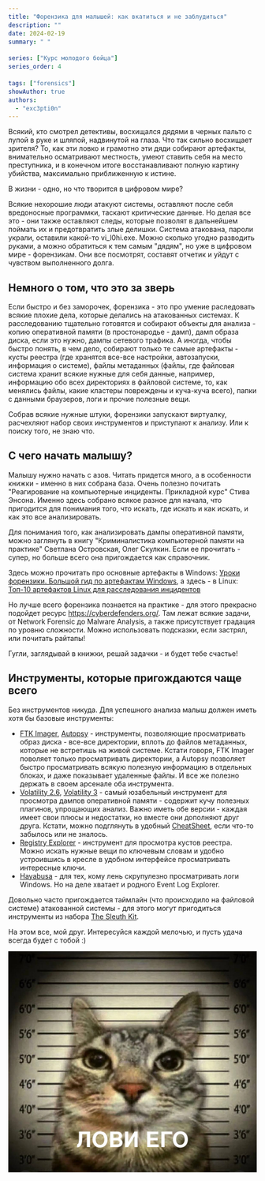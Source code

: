 ```yaml
---
title: "Форензика для малышей: как вкатиться и не заблудиться"
description: ""
date: 2024-02-19
summary: " "

series: ["Курс молодого бойца"]
series_order: 4

tags: ["forensics"]
showAuthor: true
authors:
  - "exc3pti0n"
---
```


Всякий, кто смотрел детективы, восхищался дядями в черных пальто с лупой в руке и шляпой, надвинутой на глаза. Что так сильно восхищает зрителя? То, как эти ловко и грамотно эти дяди собирают артефакты, внимательно осматривают местность, умеют ставить себя на место преступника, и в конечном итоге восстанавливают полную картину убийства, максимально приближенную к истине.

В жизни - одно, но что творится в цифровом мире?

Всякие нехорошие люди атакуют системы, оставляют после себя вредоносные программки, таскают критические данные. Но делая все это - они также оставляют следы, которые позволят в дальнейшем поймать их и предотвратить злые делишки. Система атакована, пароли украли, оставили какой-то vi_l0hi.exe. Можно сколько угодно разводить руками, а можно обратиться к тем самым "дядям", но уже в цифровом мире - форензикам. Они все посмотрят, составят отчетик и уйдут с чувством выполненного долга.

## Немного о том, что это за зверь

Если быстро и без заморочек, форензика - это про умение раследовать всякие плохие дела, которые делались на атакованных системах. К расследованию тщательно готовятся и собирают объекты для анализа - копию оперативной памяти (в простонародье - дамп), дамп образа диска, если это нужно, дампы сетевого трафика. А иногда, чтобы быстро понять, в чем дело, собирают только те самые артефакты - кусты реестра (где хранятся все-все настройки, автозапуски, информация о системе), файлы метаданных (файлы, где файловая система хранит всякие нужные для себя данные, например, информацию обо всех директориях в файловой системе, то, как менялись файлы, какие кластеры повреждены и куча-куча всего), папки с данными браузеров, логи и прочие полезные вещи. 

Собрав всякие нужные штуки, форензики запускают виртуалку, расчехляют набор своих инструментов и приступают к анализу. Или к поиску того, не знаю что.

## С чего начать малышу?

Малышу нужно начать с азов. Читать придется много, а в особенности книжки - именно в них собрана база. 
Очень полезно почитать "Реагирование на компьютерные инциденты. Прикладной курс" Стива Энсона. Именно здесь собрано всякое разное для начала, что пригодится для понимания того, что искать, где искать и как искать, и как это все анализировать. 

Для понимания того, как анализировать дампы оперативной памяти, можно заглянуть в книгу "Криминалистика компьютерной памяти на практике" Светлана Островская, Олег Скулкин. Если ее прочитать - супер, но больше всего она пригождается как справочник.

Здесь можно прочитать про основные артефакты в Windows: [Уроки форензики. Большой гид по артефактам Windows](https://xakep.ru/2023/10/24/windows-forensics-guide/), а здесь - в Linux: [Топ-10 артефактов Linux для расследования инцидентов](https://habr.com/en/companies/angarasecurity/articles/767124/)

Но лучше всего форензика познается на практике - для этого прекрасно подойдет ресурс https://cyberdefenders.org/. Там лежат всякие задачи, от Network Forensic до Malware Analysis, а также присутствует градация по уровню сложности. Можно использовать подсказки, если застрял, или почитать райтапы!

Гугли, заглядывай в книжки, решай задачки - и будет тебе счастье!

## Инструменты, которые пригождаются чаще всего

Без инструментов никуда. Для успешного анализа малыш должен иметь хотя бы базовые инструменты:

- [FTK Imager](https://www.exterro.com/digital-forensics-software/ftk-imager), [Autopsy](https://www.autopsy.com/) - инструменты, позволяющие просматривать образ диска - все-все директории, вплоть до файлов метаданных, которые не встретишь на живой системе. Кстати говоря, FTK Imager поволяет только просматривать директории, а Autopsy позволяет быстро просматривать всякую полезную информацию в отдельных блоках, и даже показывает удаленные файлы. И все же полезно держать в своем арсенале оба инструмента.
- [Volatility 2.6](https://www.volatilityfoundation.org/26), [Volatility 3](https://github.com/volatilityfoundation/volatility3) - самый юзабельный инструмент для просмотра дампов оперативной памяти - содержит кучу полезных плагинов, упрощающих анализ. Важно иметь обе версии - каждая имеет свои плюсы и недостатки, но вместе они дополняют друг друга. Кстати, можно подглянуть в удобный [CheatSheet](https://blog.onfvp.com/post/volatility-cheatsheet/), если что-то забылось или не зналось.
- [Registry Explorer](https://ericzimmerman.github.io/#!index.md) - инструмент для просмотра кустов реестра. Можно искать нужные вещи по ключевым словам и удобно устроившись в кресле в удобном интерфейсе просматривать интересные ключи.
- [Hayabusa](https://github.com/Yamato-Security/hayabusa/releases/tag/v2.13.0) - для тех, кому лень скрупулезно просматривать логи Windows. Но на деле хватает и родного Event Log Explorer. 

Довольно часто пригождается таймлайн (что происходило на файловой системе) атакованной системы - для этого могут пригодиться инструменты из набора [The Sleuth Kit](https://github.com/sleuthkit/sleuthkit/releases/tag/sleuthkit-4.12.1).

На этом все, мой друг. Интересуйся каждой мелочью, и пусть удача всегда будет с тобой :)

![](img/cat.png)
